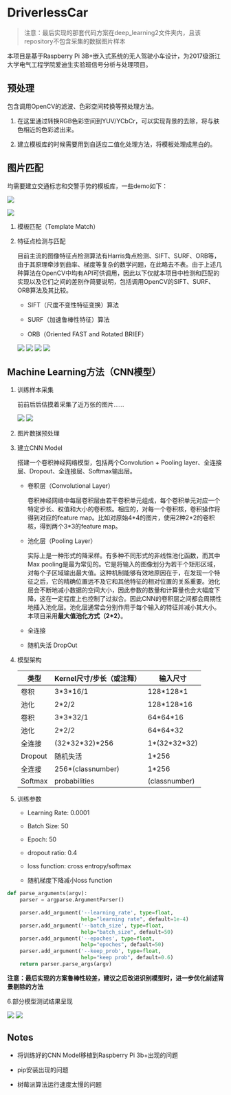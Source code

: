 # DriverlessCar

>注意：最后实现的那套代码方案在deep_learning2文件夹内，且该repository不包含采集的数据图片样本

本项目是基于Raspberry Pi 3B+嵌入式系统的无人驾驶小车设计，为2017级浙江大学电气工程学院爱迪生实验班信号分析与处理项目。

## 预处理

包含调用OpenCV的滤波、色彩空间转换等预处理方法。

1. 在这里通过转换RGB色彩空间到YUV/YCbCr，可以实现背景的去除，将与肤色相近的色彩滤出来。

2. 建立模板库的时候需要用到自适应二值化处理方法，将模板处理成黑白的。

## 图片匹配

均需要建立交通标志和交警手势的模板库，一些demo如下：


![ ](illustration/template1.jpg)

![ ](illustration/template2.jpg)

1. 模板匹配（Template Match）

2. 特征点检测与匹配

    目前主流的图像特征点检测算法有Harris角点检测、SIFT、SURF、ORB等，由于其原理牵涉到曲率、梯度等复杂的数学问题，在此略去不表。由于上述几种算法在OpenCV中均有API可供调用，因此以下仅就本项目中检测和匹配的实现以及它们之间的差别作简要说明，包括调用OpenCV的SIFT、SURF、ORB算法及其比较。

    - SIFT（尺度不变性特征变换）算法

    - SURF（加速鲁棒性特征）算法

    - ORB（Oriented FAST and Rotated BRIEF）

    ![ ](.\illustration\matchtest1.jpg)
    ![ ](.\illustration\matchtest2.jpg)
    ![ ](.\illustration\matchtest3.jpg)
    ![ ](.\illustration\matchtest4.jpg)

## Machine Learning方法（CNN模型）

1. 训练样本采集

    前前后后估摸着采集了近万张的图片......

    ![ ](.\illustration\trainingsp1.jpg)
    ![ ](.\illustration\trainingsp2.jpg)

2. 图片数据预处理



3. 建立CNN Model

    搭建一个卷积神经网络模型，包括两个Convolution + Pooling layer、全连接层、Dropout、全连接层、Softmax输出层。

    - 卷积层（Convolutional Layer）

        卷积神经网络中每层卷积层由若干卷积单元组成，每个卷积单元对应一个特定步长、权值和大小的卷积核。相应的，对每一个卷积核，卷积操作将得到对应的feature map。比如对原始4\*4的图片，使用2种2\*2的卷积核，得到两个3*3的feature map。

    - 池化层（Pooling Layer）

        实际上是一种形式的降采样。有多种不同形式的非线性池化函数，而其中Max pooling是最为常见的。它是将输入的图像划分为若干个矩形区域，对每个子区域输出最大值。这种机制能够有效地原因在于，在发现一个特征之后，它的精确位置远不及它和其他特征的相对位置的关系重要。池化层会不断地减小数据的空间大小，因此参数的数量和计算量也会大幅度下降，这在一定程度上也控制了过拟合。因此CNN的卷积层之间都会周期性地插入池化层。池化层通常会分别作用于每个输入的特征并减小其大小。本项目采用**最大值池化方式（2*2）**。

    - 全连接

    - 随机失活 DropOut

4. 模型架构

    | 类型 | Kernel尺寸/步长（或注释） | 输入尺寸 |
    |  ----  |  ----  |  ----  |
    | 卷积 | 3\*3\*16/1 | 128\*128\*1 |
    | 池化 | 2\*2/2 | 128\*128\*16 |
    | 卷积 | 3\*3\*32/1 | 64\*64\*16 |
    | 池化 | 2\*2/2 | 64\*64\*32 |
    | 全连接 | (32\*32\*32)\*256 | 1\*(32\*32\*32) |
    | Dropout | 随机失活 | 1\*256 |
    | 全连接 | 256\*(classnumber) |1\*256 |
    | Softmax | probabilities | (classnumber) |

5. 训练参数

    - Learning Rate: 0.0001

    - Batch Size: 50

    - Epoch: 50

    - dropout ratio: 0.4

    - loss function: cross entropy/softmax

    - 随机梯度下降减小loss function

```py
def parse_arguments(argv):  
    parser = argparse.ArgumentParser()  
  
    parser.add_argument('--learning_rate', type=float,  
                        help="learning rate", default=1e-4)
    parser.add_argument('--batch_size', type=float,  
                        help="batch_size", default=50)
    parser.add_argument('--epoches', type=float,  
                        help="epoches", default=50)
    parser.add_argument('--keep_prob', type=float,  
                        help="keep prob", default=0.6)
    return parser.parse_args(argv)
```

**注意：最后实现的方案鲁棒性较差，建议之后改进识别模型时，进一步优化前述背景剔除的方法**

6.部分模型测试结果呈现

![ ](.\illustration\trainingres1.jpg)
![ ](.\illustration\trainingres2.jpg)

## Notes

- 将训练好的CNN Model移植到Raspberry Pi 3b+出现的问题

- pip安装出现的问题

- 树莓派算法运行速度太慢的问题
